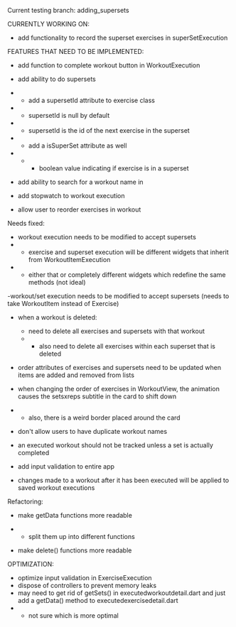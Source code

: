 Current testing branch:
adding_supersets

CURRENTLY WORKING ON:
- add functionality to record the superset exercises in superSetExecution



FEATURES THAT NEED TO BE IMPLEMENTED:
- add function to complete workout button in WorkoutExecution

- add ability to do supersets
- - add a supersetId attribute to exercise class
- - supersetId is null by default
- - supersetId is the id of the next exercise in the superset
- - add a isSuperSet attribute as well
- -   - boolean value indicating if exercise is in a superset

- add ability to search for a workout name in 

- add stopwatch to workout execution

- allow user to reorder exercises in workout




Needs fixed:

- workout execution needs to be modified to accept supersets
- - exercise and superset execution will be different widgets that inherit from WorkoutItemExecution
- - either that or completely different widgets which redefine the same methods (not ideal)

-workout/set execution needs to be modified to accept supersets (needs to take WorkoutItem instead of Exercise)

- when a workout is deleted:
    - need to delete all exercises and supersets with that workout
    -   - also need to delete all exercises within each superset that is deleted

- order attributes of exercises and supersets need to be updated when 
  items are added and removed from lists

- when changing the order of exercises in WorkoutView, the animation causes the setsxreps subtitle in the card to shift down
- - also, there is a weird border placed around the card

- don't allow users to have duplicate workout names

- an executed workout should not be tracked unless a set is actually completed

- add input validation to entire app

- changes made to a workout after it has been executed will be applied to saved workout executions

Refactoring:
- make getData functions more readable
- - split them up into different functions

- make delete() functions more readable

OPTIMIZATION:
- optimize input validation in ExerciseExecution
- dispose of controllers to prevent memory leaks
- may need to get rid of getSets() in executedworkoutdetail.dart and just add a getData() method to executedexercisedetail.dart
- - not sure which is more optimal







